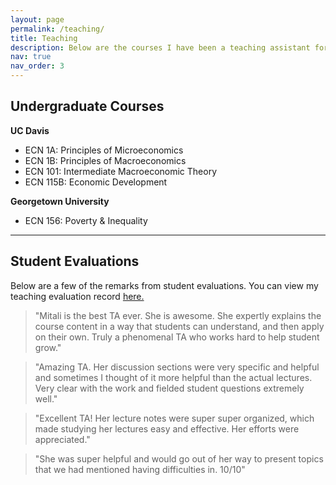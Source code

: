 ```yaml
---
layout: page
permalink: /teaching/
title: Teaching
description: Below are the courses I have been a teaching assistant for.
nav: true
nav_order: 3
---
```


## Undergraduate Courses

<b> UC Davis </b>

<ul>
    <li>ECN 1A: Principles of Microeconomics</li>
    <li>ECN 1B: Principles of Macroeconomics</li>
    <li>ECN 101: Intermediate Macroeconomic Theory</li>
    <li>ECN 115B: Economic Development</li>
</ul>

<b>Georgetown University</b>

<ul>
<li>ECN 156: Poverty & Inequality</li>
</ul>


---

## Student Evaluations
Below are a few of the remarks from student evaluations. You can view my teaching evaluation record <a href="https://drive.google.com/drive/folders/1SgHlZdCHXHE2fv15qBbHs3BJbsVq4d3O">here.</a>


> "Mitali is the best TA ever. She is awesome. She expertly explains the course content in a way that students can understand, and then apply on their own. Truly a phenomenal TA who works
hard to help student grow."

> "Amazing TA. Her discussion sections were very specific and helpful and sometimes I thought of it more helpful than the actual lectures. Very clear with the work and fielded student questions
extremely well."

> "Excellent TA! Her lecture notes were super super organized, which made studying her lectures easy and effective. Her efforts were appreciated."

> "She was super helpful and would go out of her way to present topics that we had mentioned having difficulties in. 10/10"